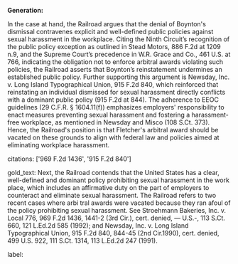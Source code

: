 **Generation:**

In the case at hand, the Railroad argues that the denial of Boynton's dismissal contravenes explicit and well-defined public policies against sexual harassment in the workplace. Citing the Ninth Circuit’s recognition of the public policy exception as outlined in Stead Motors, 886 F.2d at 1209 n.9, and the Supreme Court’s precedence in W.R. Grace and Co., 461 U.S. at 766, indicating the obligation not to enforce arbitral awards violating such policies, the Railroad asserts that Boynton’s reinstatement undermines an established public policy. Further supporting this argument is Newsday, Inc. v. Long Island Typographical Union, 915 F.2d 840, which reinforced that reinstating an individual dismissed for sexual harassment directly conflicts with a dominant public policy (915 F.2d at 844). The adherence to EEOC guidelines (29 C.F.R. § 1604.11(f)) emphasizes employers' responsibility to enact measures preventing sexual harassment and fostering a harassment-free workplace, as mentioned in Newsday and Misco (108 S.Ct. 373). Hence, the Railroad's position is that Fletcher's arbitral award should be vacated on these grounds to align with federal law and policies aimed at eliminating workplace harassment.

citations: ['969 F.2d 1436', '915 F.2d 840']

gold_text: Next, the Railroad contends that the United States has a clear, well-defined and dominant policy prohibiting sexual harassment in the work place, which includes an affirmative duty on the part of employers to counteract and eliminate sexual harassment. The Railroad refers to two recent cases where arbi tral awards were vacated because they ran afoul of the policy prohibiting sexual harassment. See Stroehmann Bakeries, Inc. v. Local 776, 969 F.2d 1436, 1441-2 (3rd Cir.), cert. denied, — U.S.-, 113 S.Ct. 660, 121 L.Ed.2d 585 (1992); and Newsday, Inc. v. Long Island Typographical Union, 915 F.2d 840, 844-45 (2nd Cir.1990), cert. denied, 499 U.S. 922, 111 S.Ct. 1314, 113 L.Ed.2d 247 (1991).

label: 